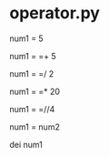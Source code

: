 # operator.py

num1 = 5

num1 = =+ 5

num1 = =/ 2

num1 = =* 20

num1 = =//4

num1 = num2 

dei num1
